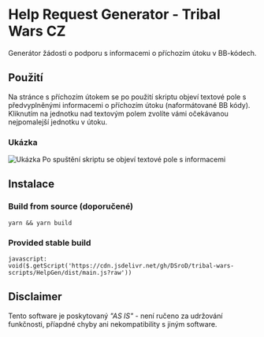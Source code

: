 # Help Request Generator - Tribal Wars CZ

Generátor žádosti o podporu s informacemi o příchozím útoku v BB-kódech.

## Použití

Na stránce s příchozím útokem se po použití skriptu objeví textové pole s předvyplněnými informacemi o příchozím útoku (naformátované BB kódy).
Kliknutím na jednotku nad textovým polem zvolíte vámi očekávanou nejpomalejší jednotku v útoku.


### Ukázka

![Ukázka](/tribal-wars-scripts/img/helpgen.png)
Po spuštění skriptu se objeví textové pole s informacemi


## Instalace

### Build from source (doporučené)

`yarn && yarn build`

### Provided stable build

`javascript: void($.getScript('https://cdn.jsdelivr.net/gh/DSroD/tribal-wars-scripts/HelpGen/dist/main.js?raw'))`

## Disclaimer

Tento software je poskytovaný *"AS IS"* - není ručeno za udržování funkčnosti, příapdné chyby ani nekompatibility s jiným software.
